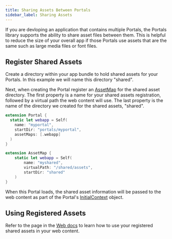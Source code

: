 ```yaml
---
title: Sharing Assets Between Portals
sidebar_label: Sharing Assets
---
```


If you are devloping an application that contains multiple Portals, the Portals library supports the ability to share asset files between them. This is helpful to reduce the size of your overall app if those Portals use assets that are the same such as large media files or font files.

## Register Shared Assets

Create a directory within your app bundle to hold shared assets for your Portals. In this example we will name this directory "shared".

Next, when creating the Portal register an [AssetMap](https://ionic-portals-ios.vercel.app/documentation/ionicportals/assetmap) for the shared asset directory. The first property is a name for your shared assets registration, followed by a virtual path the web content will use. The last property is the name of the directory we created for the shared assets, "shared".

```swift
extension Portal {
  static let webapp = Self(
    name: "myportal",
    startDir: "portals/myportal",
    assetMaps: [.webapp]
  )
}

extension AssetMap {
    static let webapp = Self(
        name: "myshared",
        virtualPath: "/shared/assets", 
        startDir: "shared"
    )
}
```

When this Portal loads, the shared asset information will be passed to the web content as part of the Portal's [InitialContext](../../for-web/portals-plugin.md#initialcontext) object.

## Using Registered Assets

Refer to the page in the [Web docs](../../for-web/sharing-assets.md) to learn how to use your registered shared assets in your web content.